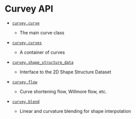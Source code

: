 # Curvey API

- [`curvey.curve`](curve.md)
  - The main curve class

- [`curvey.curves`](curves.md)
  - A container of curves

- [`curvey.shape_structure_data`](shape_structure_dataset.md)
  - Interface to the 2D Shape Structure Dataset

- [`curvey.flow`](flow.md)
  - Curve shortening flow, Willmore flow, etc.

- [`curvey.blend`](blend.md)
  - Linear and curvature blending for shape interpolation

